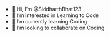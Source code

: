 - 👋 Hi, I’m @SiddharthBhat123
- 👀 I’m interested in Learning to Code
- 🌱 I’m currently learning Coding
- 💞️ I’m looking to collaborate on Coding
<!---
SiddharthBhat123/SiddharthBhat123 is a ✨ special ✨ repository because its `README.md` (this file) appears on your GitHub profile.
You can click the Preview link to take a look at your changes.
--->
